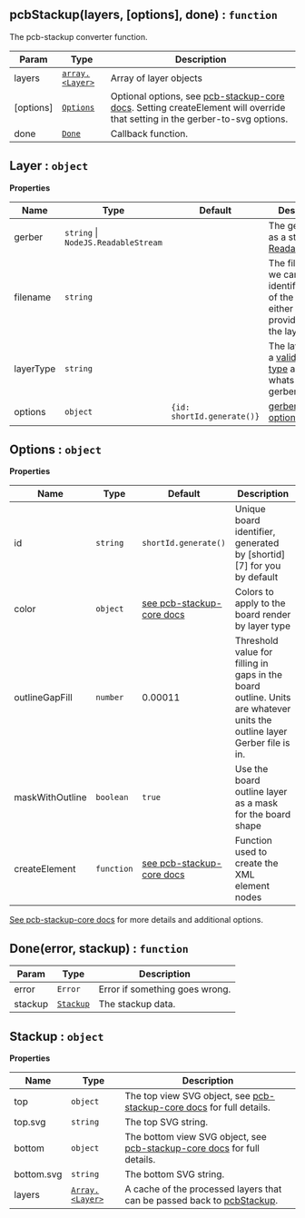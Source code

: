 <a name="pcbStackup"></a>

## pcbStackup(layers, [options], done) : `function`
The pcb-stackup converter function.

| Param     | Type                      | Description                                                                                                                      |
| ---       | ---                       | ---                                                                                                                              |
| layers    | [`array.<Layer>`](#Layer) | Array of layer objects                                                                                                           |
| [options] | [`Options`](#Options)     | Optional options, see [pcb-stackup-core docs][1]. Setting createElement will override that setting in the gerber-to-svg options. |
| done      | [`Done`](#Done)           | Callback function.                                                                                                               |

<a name="Layer"></a>

## Layer : `object`
**Properties**

| Name      | Type                                    | Default                    | Description                                                                                                      |
| ---       | ---                                     | ---                        | ---                                                                                                              |
| gerber    | `string` &#124; `NodeJS.ReadableStream` |                            | The gerber data as a string or [ReadableStream][2]                                                               |
| filename  | `string`                                |                            | The filename so we can try and identify the type of the layer. You either have to provide this or the layerType. |
| layerType | `string`                                |                            | The layer type, a [valid layer type][3] as given by whats-that-gerber.                                           |
| options   | `object`                                | `{id: shortId.generate()}` | [gerber-to-svg options][4]                                                                                       |

<a name="Options"></a>

## Options : `object`
**Properties**

| Name            | Type       | Default                        | Description                                                                                                             |
| ---             | ---        | ---                            | ---                                                                                                                     |
| id              | `string`   | `shortId.generate()`           | Unique board identifier, generated by [shortid][7] for you by default                                                   |
| color           | `object`   | [see pcb-stackup-core docs][1] | Colors to apply to the board render by layer type                                                                       |
| outlineGapFill  | `number`   | 0.00011                        | Threshold value for filling in gaps in the board outline. Units are whatever units the outline layer Gerber file is in. |
| maskWithOutline | `boolean`  | `true`                         | Use the board outline layer as a mask for the board shape                                                               |
| createElement   | `function` | [see pcb-stackup-core docs][1] | Function used to create the XML element nodes                                                                           |

[See pcb-stackup-core docs][1] for more details and additional options.

<a name="Done"></a>

## Done(error, stackup) : `function`

| Param   | Type                  | Description                    |
| ---     | ---                   | ---                            |
| error   | `Error`               | Error if something goes wrong. |
| stackup | [`Stackup`](#Stackup) | The stackup data.              |

<a name="Stackup"></a>

## Stackup : `object`
**Properties**

| Name       | Type                      | Description                                                                           |
| ---        | ---                       | ---                                                                                   |
| top        | `object`                  | The top view SVG object, see [pcb-stackup-core docs][5] for full details.             |
| top.svg    | `string`                  | The top SVG string.                                                                   |
| bottom     | `object`                  | The bottom view SVG object, see [pcb-stackup-core docs][6] for full details.          |
| bottom.svg | `string`                  | The bottom SVG string.                                                                |
| layers     | [`Array.<Layer>`](#Layer) | A cache of the processed layers that can be passed back to [pcbStackup](#pcbStackup). |

[1]: https://github.com/tracespace/pcb-stackup-core/blob/master/README.md#options
[2]: https://nodejs.org/api/stream.html#stream_readable_streams
[3]: https://github.com/tracespace/whats-that-gerber#layer-types-and-names
[4]: https://github.com/mcous/gerber-to-svg/blob/master/API.md#options
[5]: https://github.com/tracespace/pcb-stackup-core/blob/master/README.md#usage
[6]: https://github.com/tracespace/pcb-stackup-core/blob/master/README.md#usage
